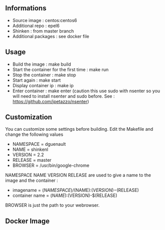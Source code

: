 ## Informations 

- Source image : centos:centos6
- Additional repo : epel6
- Shinken : from master branch
- Additional packages : see docker file

## Usage

- Build the image : make build
- Start the container for the first time : make run
- Stop the container : make stop
- Start again : make start
- Display container ip : make ip
- Enter container : make enter (caution this use sudo with nsenter so you will need to install nsenter and sudo before. See : https://github.com/jpetazzo/nsenter)

## Customization

You can customize some settings before building. Edit the Makefile and change the following values

- NAMESPACE = dguenault
- NAME = shinkenl
- VERSION = 2.2
- RELEASE = master
- BROWSER = /usr/bin/google-chrome

NAMESPACE NAME VERSION RELEASE are used to give a name to the image and the container :

- imagename = $(NAMESPACE)/$(NAME):$(VERSION)-$(RELEASE)
- container name = $(NAME):$(VERSION)-$(RELEASE)

BROWSER is just the path to your webrowser. 

## Docker Image
